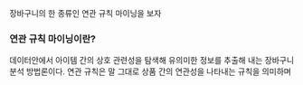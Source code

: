 
장바구니의 한 종류인 연관 규칙 마이닝을 보자

### 연관 규칙 마이닝이란?
데이터안에서 아이템 간의 상호 관련성을 탐색해 유의미한 정보를 추출해 내는 장바구니 분석 방법론이다.
연관 규칙은 말 그대로 상품 간의 연관성을  나타내는 규칙을 의미하며 
